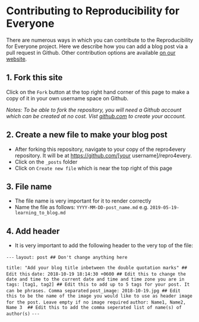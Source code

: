# Contributing to Reproducibility for Everyone

There are numerous ways in which you can contribute to the Reproducibility for Everyone project. Here we describe how you can add a blog 
post via a pull request in Github. Other contribution options are available [on our website]({{site.url}}/pages/contribute.html).

## 1. Fork this site

Click on the `Fork` button at the top right hand corner of this page to make a copy of it in your own username space on Github.

_Notes: To be able to fork the repository, you will need a Github account which can be created at no cost. Vist [github.com](https://github.com) to create your account._

## 2. Create a new file to make your blog post

- After forking this repository, navigate to your copy of the repro4every repository. It will be at https://github.com/[your username]/repro4every.
- Click on the `_posts` folder 
- Click on `Create new file` which is near the top right of this page


## 3. File name

- The file name is very important for it to render correctly
- Name the file as follows:
  `YYYY-MM-DD-post_name.md`
  e.g. `2019-05-19-learning_to_blog.md`
  
## 4. Add header

- It is very important to add the following header to the very top of the file:

`---`
`layout: post ## Don't change anything here`

`title: "Add your blog title inbetween the double quotation marks" ## Edit this`
`date: 2018-10-19 18:14:30 +0600 ## Edit this to change the date and time to the current date and time and time zone you are in`
`tags: [tag1, tag2] ## Edit this to add up to 5 tags for your post. It can be phrases. Comma separated`
`post_image: 2018-10-19.jpg ## Edit this to be the name of the image you would like to use as header image for the post. Leave empty if no image required`
`author: Name1, Name2, Name 3  ## Edit this to add the comma seperated list of name(s) of author(s)`
`---`
